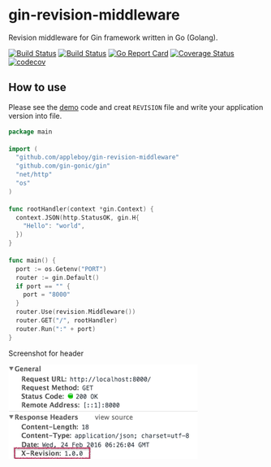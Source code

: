 # gin-revision-middleware

Revision middleware for Gin framework written in Go (Golang).

[![Build Status](https://travis-ci.org/appleboy/gin-revision-middleware.svg?branch=master)](https://travis-ci.org/appleboy/gin-revision-middleware) [![Build Status](https://drone.io/github.com/appleboy/gin-revision-middleware/status.png)](https://drone.io/github.com/appleboy/gin-revision-middleware/latest) [![Go Report Card](https://goreportcard.com/badge/github.com/appleboy/gin-revision-middleware)](https://goreportcard.com/report/github.com/appleboy/gin-revision-middleware) [![Coverage Status](https://coveralls.io/repos/github/appleboy/gin-revision-middleware/badge.svg?branch=master)](https://coveralls.io/github/appleboy/gin-revision-middleware?branch=master) [![codecov](https://codecov.io/gh/appleboy/gin-revision-middleware/branch/master/graph/badge.svg)](https://codecov.io/gh/appleboy/gin-revision-middleware)

## How to use

Please see the [demo](example/main.go) code and creat `REVISION` file and write your application version into file.

```go
package main

import (
  "github.com/appleboy/gin-revision-middleware"
  "github.com/gin-gonic/gin"
  "net/http"
  "os"
)

func rootHandler(context *gin.Context) {
  context.JSON(http.StatusOK, gin.H{
    "Hello": "world",
  })
}

func main() {
  port := os.Getenv("PORT")
  router := gin.Default()
  if port == "" {
    port = "8000"
  }
  router.Use(revision.Middleware())
  router.GET("/", rootHandler)
  router.Run(":" + port)
}
```

Screenshot for header

![header screenshot](screenshots/revision_header.png)


